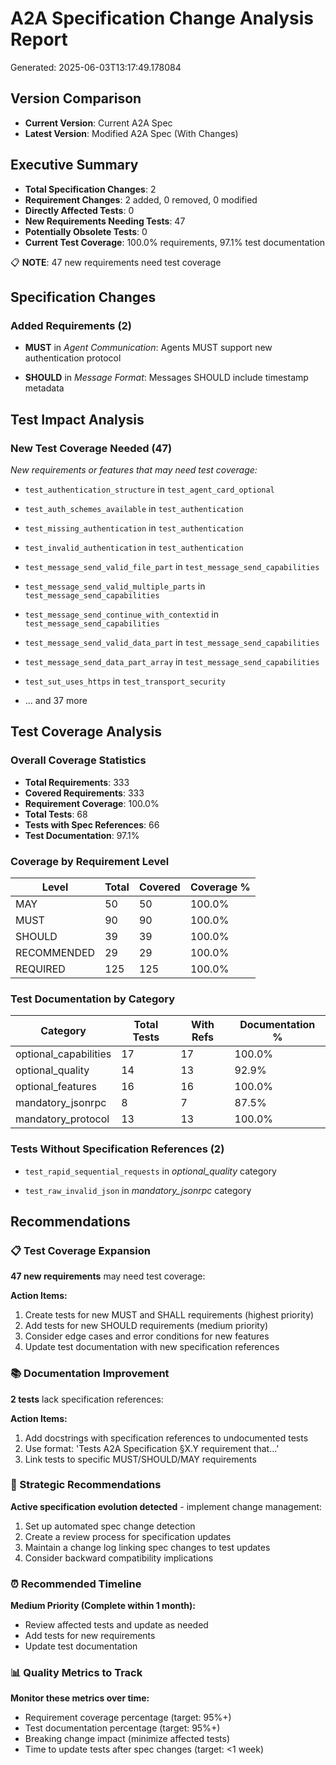 # A2A Specification Change Analysis Report

Generated: 2025-06-03T13:17:49.178084

## Version Comparison
- **Current Version**: Current A2A Spec
- **Latest Version**: Modified A2A Spec (With Changes)

## Executive Summary

- **Total Specification Changes**: 2
- **Requirement Changes**: 2 added, 0 removed, 0 modified
- **Directly Affected Tests**: 0
- **New Requirements Needing Tests**: 47
- **Potentially Obsolete Tests**: 0
- **Current Test Coverage**: 100.0% requirements, 97.1% test documentation

📋 **NOTE**: 47 new requirements need test coverage

## Specification Changes

### Added Requirements (2)

- **MUST** in *Agent Communication*: Agents MUST support new authentication protocol

- **SHOULD** in *Message Format*: Messages SHOULD include timestamp metadata

## Test Impact Analysis

### New Test Coverage Needed (47)

*New requirements or features that may need test coverage:*

- `test_authentication_structure` in `test_agent_card_optional`

- `test_auth_schemes_available` in `test_authentication`

- `test_missing_authentication` in `test_authentication`

- `test_invalid_authentication` in `test_authentication`

- `test_message_send_valid_file_part` in `test_message_send_capabilities`

- `test_message_send_valid_multiple_parts` in `test_message_send_capabilities`

- `test_message_send_continue_with_contextid` in `test_message_send_capabilities`

- `test_message_send_valid_data_part` in `test_message_send_capabilities`

- `test_message_send_data_part_array` in `test_message_send_capabilities`

- `test_sut_uses_https` in `test_transport_security`

- ... and 37 more

## Test Coverage Analysis

### Overall Coverage Statistics

- **Total Requirements**: 333
- **Covered Requirements**: 333
- **Requirement Coverage**: 100.0%
- **Total Tests**: 68
- **Tests with Spec References**: 66
- **Test Documentation**: 97.1%

### Coverage by Requirement Level

| Level | Total | Covered | Coverage % |
|-------|-------|---------|------------|
| MAY | 50 | 50 | 100.0% |
| MUST | 90 | 90 | 100.0% |
| SHOULD | 39 | 39 | 100.0% |
| RECOMMENDED | 29 | 29 | 100.0% |
| REQUIRED | 125 | 125 | 100.0% |

### Test Documentation by Category

| Category | Total Tests | With Refs | Documentation % |
|----------|-------------|-----------|-----------------|
| optional_capabilities | 17 | 17 | 100.0% |
| optional_quality | 14 | 13 | 92.9% |
| optional_features | 16 | 16 | 100.0% |
| mandatory_jsonrpc | 8 | 7 | 87.5% |
| mandatory_protocol | 13 | 13 | 100.0% |

### Tests Without Specification References (2)

- `test_rapid_sequential_requests` in *optional_quality* category

- `test_raw_invalid_json` in *mandatory_jsonrpc* category

## Recommendations

### 📋 Test Coverage Expansion

**47 new requirements** may need test coverage:

**Action Items:**
1. Create tests for new MUST and SHALL requirements (highest priority)
2. Add tests for new SHOULD requirements (medium priority)
3. Consider edge cases and error conditions for new features
4. Update test documentation with new specification references

### 📚 Documentation Improvement

**2 tests** lack specification references:

**Action Items:**
1. Add docstrings with specification references to undocumented tests
2. Use format: 'Tests A2A Specification §X.Y requirement that...'
3. Link tests to specific MUST/SHOULD/MAY requirements

### 🎯 Strategic Recommendations

**Active specification evolution detected** - implement change management:
1. Set up automated spec change detection
2. Create a review process for specification updates
3. Maintain a change log linking spec changes to test updates
4. Consider backward compatibility implications

### ⏰ Recommended Timeline

**Medium Priority (Complete within 1 month):**
- Review affected tests and update as needed
- Add tests for new requirements
- Update test documentation

### 📊 Quality Metrics to Track

**Monitor these metrics over time:**
- Requirement coverage percentage (target: 95%+)
- Test documentation percentage (target: 95%+)
- Breaking change impact (minimize affected tests)
- Time to update tests after spec changes (target: <1 week)